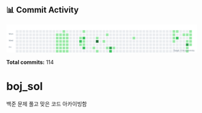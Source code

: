 <!-- HEATMAP:START -->
## 📊 Commit Activity

![Commit Heatmap](./heatmap.svg)

**Total commits:** 114
<!-- HEATMAP:END -->

# boj_sol
백준 문제 풀고 맞은 코드 아카이빙함
